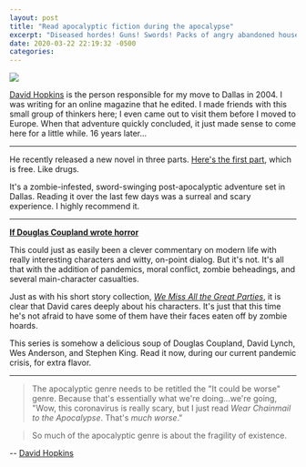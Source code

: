 ```yaml
---
layout: post
title: "Read apocalyptic fiction during the apocalypse"
excerpt: "Diseased hordes! Guns! Swords! Packs of angry abandoned house pets! Overly researched details about horseback riding! Creepy retail outlets! Small towns! Thoughtful commentary about the world we knew! A plot-relevant chicken!"
date: 2020-03-22 22:19:32 -0500
categories: 
---
```


[![]({{site.url}}/assets/2020/03/chainmail.jpg)](https://www.amazon.com/Wear-Chainmail-Apocalypse-Book-Beginning-ebook/dp/B083F5SQHH/)

[David Hopkins](https://thatdavidhopkins.com/) is the person responsible for my move to Dallas in 2004. I was writing for an online magazine that he edited. I made friends with this small group of thinkers here; I even came out to visit them before I moved to Europe. When that adventure quickly concluded, it just made sense to come here for a little while. 16 years later...

---

He recently released a new novel in three parts. [Here's the first part](https://www.amazon.com/Wear-Chainmail-Apocalypse-Book-Beginning-ebook/dp/B083F5SQHH/), which is free. Like drugs.

It's a zombie-infested, sword-swinging post-apocalyptic adventure set in Dallas. Reading it over the last few days was a surreal and scary experience. I highly recommend it.

---

**[If Douglas Coupland wrote horror](https://www.amazon.com/gp/customer-reviews/R69UU7KR20AQ4/ref=cm_cr_dp_d_rvw_ttl?ie=UTF8&ASIN=B083F5SQHH)**

This could just as easily been a clever commentary on modern life with really interesting characters and witty, on-point dialog. But it's not. It's all that with the addition of pandemics, moral conflict, zombie beheadings, and several main-character casualties. 

Just as with his short story collection, _[We Miss All the Great Parties](https://www.amazon.com/gp/product/B00U3YL0JI/ref=dbs_a_def_rwt_bibl_vppi_i4)_, it is clear that David cares deeply about his characters. It's just that this time he's not afraid to have some of them have their faces eaten off by zombie hoards.

This series is somehow a delicious soup of Douglas Coupland, David Lynch, Wes Anderson, and Stephen King. Read it now, during our current pandemic crisis, for extra flavor.

---

>The apocalyptic genre needs to be retitled the "It could be worse" genre. Because that's essentially what we're doing...we're going, "Wow, this coronavirus is really scary, but I just read _Wear Chainmail to the Apocalypse_. That's _much worse_."

>So much of the apocalyptic genre is about the fragility of existence.

-- [David Hopkins](https://youtu.be/-uXrLkjBarA?t=702)
